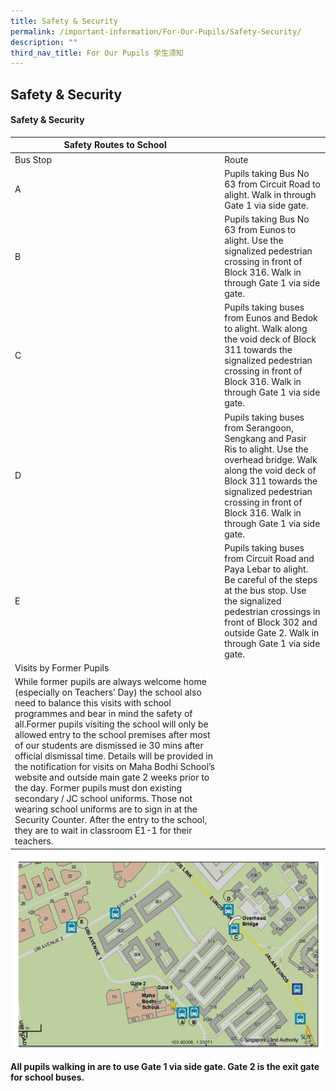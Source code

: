 ```yaml
---
title: Safety & Security
permalink: /important-information/For-Our-Pupils/Safety-Security/
description: ""
third_nav_title: For Our Pupils 学生须知
---
```

## Safety & Security


#### Safety & Security

| Safety Routes to School                                                                                                                                                                                                                                                                                                                                                                                                                                                                                                                                                                                                                                                                                                        |                                                                                                                                                                                                                                              |
|--------------------------------------------------------------------------------------------------------------------------------------------------------------------------------------------------------------------------------------------------------------------------------------------------------------------------------------------------------------------------------------------------------------------------------------------------------------------------------------------------------------------------------------------------------------------------------------------------------------------------------------------------------------------------------------------------------------------------------|----------------------------------------------------------------------------------------------------------------------------------------------------------------------------------------------------------------------------------------------|
| Bus Stop                                                                                                                                                                                                                                                                                                                                                                                                                                                                                                                                                                                                                                                                                                                       | Route                                                                                                                                                                                                                                        |
| A                                                                                                                                                                                                                                                                                                                                                                                                                                                                                                                                                                                                                                                                                                                              | Pupils taking Bus No 63 from Circuit Road to alight. Walk in through Gate 1 via side gate.                                                                                                                                                   |
| B                                                                                                                                                                                                                                                                                                                                                                                                                                                                                                                                                                                                                                                                                                                              | Pupils taking Bus No 63 from Eunos to alight. Use the signalized pedestrian crossing in front of Block 316. Walk in through Gate 1 via side gate.                                                                                            |
| C                                                                                                                                                                                                                                                                                                                                                                                                                                                                                                                                                                                                                                                                                                                              | Pupils taking buses from Eunos and Bedok to alight. Walk along the void deck of Block 311 towards the signalized pedestrian crossing in front of Block 316. Walk in through Gate 1 via side gate.                                            |
| D                                                                                                                                                                                                                                                                                                                                                                                                                                                                                                                                                                                                                                                                                                                              | Pupils taking buses from Serangoon, Sengkang and Pasir Ris to alight. Use the overhead bridge. Walk along the void deck of Block 311 towards the signalized pedestrian crossing in front of Block 316. Walk in through Gate 1 via side gate. |
| E                                                                                                                                                                                                                                                                                                                                                                                                                                                                                                                                                                                                                                                                                                                              | Pupils taking buses from Circuit Road and Paya Lebar to alight. Be careful of the steps at the bus stop. Use the signalized pedestrian crossings in front of Block 302 and outside Gate 2. Walk in through Gate 1 via side gate.             |
| Visits by Former Pupils                                                                                                                                                                                                                                                                                                                                                                                                                                                                                                                                                                                                                                                                                                        |                                                                                                                                                                                                                                              |
| While former pupils are always welcome home (especially on Teachers’ Day) the school also need to balance this visits with school programmes and bear in mind the safety of all.Former pupils visiting the school will only be allowed entry to the school premises after most of our students are dismissed ie 30 mins after official dismissal time. Details will be provided in the notification for visits on Maha Bodhi School’s website and outside main gate 2 weeks prior to the day.  Former pupils must don existing secondary / JC school uniforms. Those not wearing school uniforms are to sign in at the Security Counter. After the entry to the school, they are to wait in classroom E1-1 for their teachers. |                                                                                                                                                                                                                                              |

![](/images/safetyroute.png)

**All pupils walking in are to use Gate 1 via side gate. Gate 2 is the exit gate for school buses.**